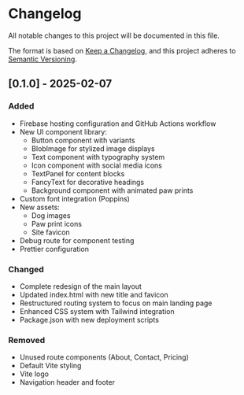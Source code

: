 # Changelog

All notable changes to this project will be documented in this file.

The format is based on [Keep a Changelog](https://keepachangelog.com/en/1.1.0/),
and this project adheres to [Semantic Versioning](https://semver.org/spec/v2.0.0.html).

## [0.1.0] - 2025-02-07

### Added

- Firebase hosting configuration and GitHub Actions workflow
- New UI component library:
  - Button component with variants
  - BlobImage for stylized image displays
  - Text component with typography system
  - Icon component with social media icons
  - TextPanel for content blocks
  - FancyText for decorative headings
  - Background component with animated paw prints
- Custom font integration (Poppins)
- New assets:
  - Dog images
  - Paw print icons
  - Site favicon
- Debug route for component testing
- Prettier configuration

### Changed

- Complete redesign of the main layout
- Updated index.html with new title and favicon
- Restructured routing system to focus on main landing page
- Enhanced CSS system with Tailwind integration
- Package.json with new deployment scripts

### Removed

- Unused route components (About, Contact, Pricing)
- Default Vite styling
- Vite logo
- Navigation header and footer

